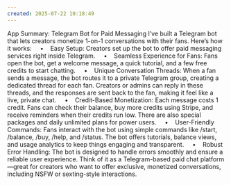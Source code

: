 ```yaml
---
created: 2025-07-22 10:18:49
---
```

App Summary: Telegram Bot for Paid Messaging
I’ve built a Telegram bot that lets creators monetize 1-on-1 conversations with their fans. Here’s how it works:
    •    Easy Setup: Creators set up the bot to offer paid messaging services right inside Telegram.
    •    Seamless Experience for Fans: Fans open the bot, get a welcome message, a quick tutorial, and a few free credits to start chatting.
    •    Unique Conversation Threads: When a fan sends a message, the bot routes it to a private Telegram group, creating a dedicated thread for each fan. Creators or admins can reply in these threads, and the responses are sent back to the fan, making it feel like a live, private chat.
    •    Credit-Based Monetization: Each message costs 1 credit. Fans can check their balance, buy more credits using Stripe, and receive reminders when their credits run low. There are also special packages and daily unlimited plans for power users.
    •    User-Friendly Commands: Fans interact with the bot using simple commands like /start, /balance, /buy, /help, and /status. The bot offers tutorials, balance views, and usage analytics to keep things engaging and transparent.
    •    Robust Error Handling: The bot is designed to handle errors smoothly and ensure a reliable user experience.
Think of it as a Telegram-based paid chat platform—great for creators who want to offer exclusive, monetized conversations, including NSFW or sexting-style interactions.

